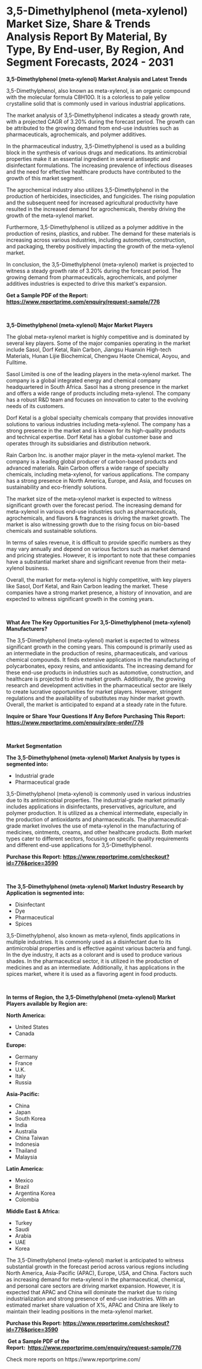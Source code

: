 <p><h1>3,5-Dimethylphenol (meta-xylenol) Market Size, Share & Trends Analysis Report By Material, By Type, By End-user, By Region, And Segment Forecasts, 2024 - 2031</h1></p><p><strong>3,5-Dimethylphenol (meta-xylenol) Market Analysis and Latest Trends</strong></p>
<p><p>3,5-Dimethylphenol, also known as meta-xylenol, is an organic compound with the molecular formula C8H10O. It is a colorless to pale yellow crystalline solid that is commonly used in various industrial applications. </p><p>The market analysis of 3,5-Dimethylphenol indicates a steady growth rate, with a projected CAGR of 3.20% during the forecast period. The growth can be attributed to the growing demand from end-use industries such as pharmaceuticals, agrochemicals, and polymer additives. </p><p>In the pharmaceutical industry, 3,5-Dimethylphenol is used as a building block in the synthesis of various drugs and medications. Its antimicrobial properties make it an essential ingredient in several antiseptic and disinfectant formulations. The increasing prevalence of infectious diseases and the need for effective healthcare products have contributed to the growth of this market segment.</p><p>The agrochemical industry also utilizes 3,5-Dimethylphenol in the production of herbicides, insecticides, and fungicides. The rising population and the subsequent need for increased agricultural productivity have resulted in the increased demand for agrochemicals, thereby driving the growth of the meta-xylenol market.</p><p>Furthermore, 3,5-Dimethylphenol is utilized as a polymer additive in the production of resins, plastics, and rubber. The demand for these materials is increasing across various industries, including automotive, construction, and packaging, thereby positively impacting the growth of the meta-xylenol market.</p><p>In conclusion, the 3,5-Dimethylphenol (meta-xylenol) market is projected to witness a steady growth rate of 3.20% during the forecast period. The growing demand from pharmaceuticals, agrochemicals, and polymer additives industries is expected to drive this market's expansion.</p></p>
<p><strong>Get a Sample PDF of the Report:&nbsp; <a href="https://www.reportprime.com/enquiry/request-sample/776">https://www.reportprime.com/enquiry/request-sample/776</a></strong></p>
<p>&nbsp;</p>
<p><strong>3,5-Dimethylphenol (meta-xylenol) Major Market Players</strong></p>
<p><p>The global meta-xylenol market is highly competitive and is dominated by several key players. Some of the major companies operating in the market include Sasol, Dorf Ketal, Rain Carbon, Jiangsu Huanxin High-tech Materials, Hunan Lijie Biochemical, Chengwu Haote Chemical, Aoyou, and Fulltime. </p><p>Sasol Limited is one of the leading players in the meta-xylenol market. The company is a global integrated energy and chemical company headquartered in South Africa. Sasol has a strong presence in the market and offers a wide range of products including meta-xylenol. The company has a robust R&D team and focuses on innovation to cater to the evolving needs of its customers. </p><p>Dorf Ketal is a global specialty chemicals company that provides innovative solutions to various industries including meta-xylenol. The company has a strong presence in the market and is known for its high-quality products and technical expertise. Dorf Ketal has a global customer base and operates through its subsidiaries and distribution network.</p><p>Rain Carbon Inc. is another major player in the meta-xylenol market. The company is a leading global producer of carbon-based products and advanced materials. Rain Carbon offers a wide range of specialty chemicals, including meta-xylenol, for various applications. The company has a strong presence in North America, Europe, and Asia, and focuses on sustainability and eco-friendly solutions.</p><p>The market size of the meta-xylenol market is expected to witness significant growth over the forecast period. The increasing demand for meta-xylenol in various end-use industries such as pharmaceuticals, agrochemicals, and flavors & fragrances is driving the market growth. The market is also witnessing growth due to the rising focus on bio-based chemicals and sustainable solutions.</p><p>In terms of sales revenue, it is difficult to provide specific numbers as they may vary annually and depend on various factors such as market demand and pricing strategies. However, it is important to note that these companies have a substantial market share and significant revenue from their meta-xylenol business.</p><p>Overall, the market for meta-xylenol is highly competitive, with key players like Sasol, Dorf Ketal, and Rain Carbon leading the market. These companies have a strong market presence, a history of innovation, and are expected to witness significant growth in the coming years.</p></p>
<p>&nbsp;</p>
<p><strong>What Are The Key Opportunities For 3,5-Dimethylphenol (meta-xylenol) Manufacturers?</strong></p>
<p><p>The 3,5-Dimethylphenol (meta-xylenol) market is expected to witness significant growth in the coming years. This compound is primarily used as an intermediate in the production of resins, pharmaceuticals, and various chemical compounds. It finds extensive applications in the manufacturing of polycarbonates, epoxy resins, and antioxidants. The increasing demand for these end-use products in industries such as automotive, construction, and healthcare is projected to drive market growth. Additionally, the growing research and development activities in the pharmaceutical sector are likely to create lucrative opportunities for market players. However, stringent regulations and the availability of substitutes may hinder market growth. Overall, the market is anticipated to expand at a steady rate in the future.</p></p>
<p><strong>Inquire or Share Your Questions If Any Before Purchasing This Report: <a href="https://www.reportprime.com/enquiry/pre-order/776">https://www.reportprime.com/enquiry/pre-order/776</a></strong></p>
<p>&nbsp;</p>
<p><strong>Market Segmentation</strong></p>
<p><strong>The 3,5-Dimethylphenol (meta-xylenol) Market Analysis by types is segmented into:</strong></p>
<p><ul><li>Industrial grade</li><li>Pharmaceutical grade</li></ul></p>
<p><p>3,5-Dimethylphenol (meta-xylenol) is commonly used in various industries due to its antimicrobial properties. The industrial-grade market primarily includes applications in disinfectants, preservatives, agriculture, and polymer production. It is utilized as a chemical intermediate, especially in the production of antioxidants and pharmaceuticals. The pharmaceutical-grade market involves the use of meta-xylenol in the manufacturing of medicines, ointments, creams, and other healthcare products. Both market types cater to different sectors, focusing on specific quality requirements and different end-use applications for 3,5-Dimethylphenol.</p></p>
<p><strong>Purchase this Report:&nbsp;<a href="https://www.reportprime.com/checkout?id=776&price=3590">https://www.reportprime.com/checkout?id=776&price=3590</a></strong></p>
<p>&nbsp;</p>
<p><strong>The 3,5-Dimethylphenol (meta-xylenol) Market Industry Research by Application is segmented into:</strong></p>
<p><ul><li>Disinfectant</li><li>Dye</li><li>Pharmaceutical</li><li>Spices</li></ul></p>
<p><p>3,5-Dimethylphenol, also known as meta-xylenol, finds applications in multiple industries. It is commonly used as a disinfectant due to its antimicrobial properties and is effective against various bacteria and fungi. In the dye industry, it acts as a colorant and is used to produce various shades. In the pharmaceutical sector, it is utilized in the production of medicines and as an intermediate. Additionally, it has applications in the spices market, where it is used as a flavoring agent in food products.</p></p>
<p>&nbsp;</p>
<p><strong>In terms of Region, the 3,5-Dimethylphenol (meta-xylenol) Market Players available by Region are:</strong></p>
<p>
    <p> <strong> North America: </strong>
        <ul>
            <li>United States</li>
            <li>Canada</li>
        </ul>
        </p> 
    <p> <strong> Europe: </strong>
        <ul>
            <li>Germany</li>
            <li>France</li>
            <li>U.K.</li>
            <li>Italy</li>
            <li>Russia</li>
        </ul>
        </p> 
    <p> <strong> Asia-Pacific: </strong>
        <ul>
            <li>China</li>
            <li>Japan</li>
            <li>South Korea</li>
            <li>India</li>
            <li>Australia</li>
            <li>China Taiwan</li>
            <li>Indonesia</li>
            <li>Thailand</li>
            <li>Malaysia</li>
        </ul>
        </p> 
    <p> <strong> Latin America: </strong>
        <ul>
            <li>Mexico</li>
            <li>Brazil</li>
            <li>Argentina Korea</li>
            <li>Colombia</li>
        </ul>
        </p> 
    <p> <strong> Middle East & Africa: </strong>
        <ul>
            <li>Turkey</li>
            <li>Saudi</li>
            <li>Arabia</li>
            <li>UAE</li>
            <li>Korea</li>
        </ul>
    </p>
    </p>
<p><p>The 3,5-Dimethylphenol (meta-xylenol) market is anticipated to witness substantial growth in the forecast period across various regions including North America, Asia-Pacific (APAC), Europe, USA, and China. Factors such as increasing demand for meta-xylenol in the pharmaceutical, chemical, and personal care sectors are driving market expansion. However, it is expected that APAC and China will dominate the market due to rising industrialization and strong presence of end-use industries. With an estimated market share valuation of X%, APAC and China are likely to maintain their leading positions in the meta-xylenol market.</p></p>
<p><strong>Purchase this Report: <a href="https://www.reportprime.com/checkout?id=776&price=3590">https://www.reportprime.com/checkout?id=776&price=3590</a></strong></p>
<p>&nbsp;<strong>Get a Sample PDF of the Report:&nbsp;&nbsp;<a href="https://www.reportprime.com/enquiry/request-sample/776">https://www.reportprime.com/enquiry/request-sample/776</a></strong></p>
<p><strong></strong></p>
<p>Check more reports on https://www.reportprime.com/</p>